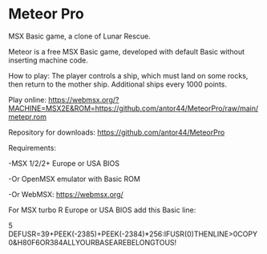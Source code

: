 # Meteor Pro
MSX Basic game, a clone of Lunar Rescue.

Meteor is a free MSX Basic game, developed with default Basic without inserting machine code.

How to play: The player controls a ship, which must land on some rocks, then return to the mother ship. Additional ships every 1000 points.

Play online:
https://webmsx.org/?MACHINE=MSX2E&ROM=https://github.com/antor44/MeteorPro/raw/main/metepr.rom

Repository for downloads: https://github.com/antor44/MeteorPro

Requirements:

-MSX 1/2/2+ Europe or USA BIOS

-Or OpenMSX emulator with Basic ROM

-Or WebMSX: https://webmsx.org/

For MSX turbo R Europe or USA BIOS add this Basic line:

5 DEFUSR=39+PEEK(-2385)+PEEK(-2384)*256:IFUSR(0)THENLINE>0COPY0&H80F6OR384ALLYOURBASEAREBELONGTOUS!
